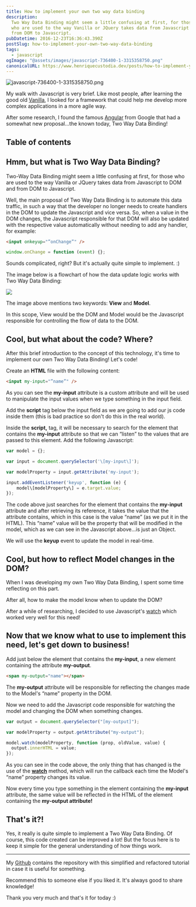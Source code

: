 ```yaml
---
title: How to implement your own two way data binding
description:
  Two Way Data Binding might seem a little confusing at first, for those
  who are used to the way Vanilla or JQuery takes data from Javascript to DOM and
  from DOM to Javascript.
pubDatetime: 2016-12-23T16:36:43.390Z
postSlug: how-to-implement-your-own-two-way-data-binding
tags:
  - javascript
ogImage: "@assets/images/javascript-736400-1-3315358750.png"
canonicalURL: https://www.henriquecustodia.dev/posts/how-to-implement-your-own-two-way-data-binding/
---
```


![javascript-736400-1-3315358750.png](@assets/images/javascript-736400-1-3315358750.png)

My walk with Javascript is very brief. Like most people, after learning the good old [Vanilla](http://vanilla-js.com/), I looked for a framework that could help me develop more complex applications in a more agile way.

After some research, I found the famous [Angular](https://angularjs.org/) from Google that had a somewhat new proposal…the known today, Two Way Data Binding!

## Table of contents

## Hmm, but what is Two Way Data Binding?

Two-Way Data Binding might seem a little confusing at first, for those who are used to the way Vanilla or JQuery takes data from Javascript to DOM and from DOM to Javascript.

Well, the main proposal of Two Way Data Binding is to automate this data traffic, in such a way that the developer no longer needs to create handlers in the DOM to update the Javascript and vice versa. So, when a value in the DOM changes, the Javascript responsible for that DOM will also be updated with the respective value automatically without needing to add any handler, for example:

```html
<input onkeyup="”onChange”" />
```

```js
window.onChange = function (event) {};
```

Sounds complicated, right? But it's actually quite simple to implement. :)

The image below is a flowchart of how the data update logic works with Two Way Data Binding:

![](https://miro.medium.com/max/667/1*O6I3-97aifsSSZ1eytcavA.png)

The image above mentions two keywords: **View** and **Model**.

In this scope, View would be the DOM and Model would be the Javascript responsible for controlling the flow of data to the DOM.

## Cool, but what about the code? Where?

After this brief introduction to the concept of this technology, it's time to implement our own Two Way Data Binding! Let's code!

Create an **HTML** file with the following content:

```html
<input my-input="”name”" />
```

As you can see the **my-input** attribute is a custom attribute and will be used to manipulate the input values ​​when we type something in the input field.

Add the **script** tag below the input field as we are going to add our js code inside them (this is bad practice so don't do this in the real world).

Inside the **script,** tag, it will be necessary to search for the element that contains the **my-input** attribute so that we can “listen” to the values ​​that are passed to this element. Add the following Javascript:

```js
var model = {};

var input = document.querySelector('\[my-input\]');

var modelProperty = input.getAttribute('my-input');

input.addEventListener('keyup', function (e) {
    model\[modelProperty\] = e.target.value;
});
```

The code above just searches for the element that contains the **my-input** attribute and after retrieving its reference, it takes the value that the attribute contains, which in this case is the value “name” (as we put it in the HTML). This “name” value will be the property that will be modified in the model, which as we can see in the Javascript above…is just an Object.

We will use the **keyup** event to update the model in real-time.

## Cool, but how to reflect Model changes in the DOM?

When I was developing my own Two Way Data Binding, I spent some time reflecting on this part.

After all, how to make the model know when to update the DOM?

After a while of researching, I decided to use Javascript's [watch](https://developer.mozilla.org/en-US/docs/Web/JavaScript/Reference/Global_Objects/Object/watch) which worked very well for this need!

## Now that we know what to use to implement this need, let's get down to business!

Add just below the element that contains the **my-input**, a new element containing the attribute **my-output**.

```html
<span my-output="name"></span>
```

The **my-output** attribute will be responsible for reflecting the changes made to the Model's “name” property in the DOM.

Now we need to add the Javascript code responsible for watching the model and changing the DOM when something changes.

```js
var output = document.querySelector("[my-output]");

var modelProperty = output.getAttribute("my-output");

model.watch(modelProperty, function (prop, oldValue, value) {
  output.innerHTML = value;
});
```

As you can see in the code above, the only thing that has changed is the use of the [**watch**](https://developer.mozilla.org/en-US/docs/Web/JavaScript/Reference/Global_Objects) method, which will run the callback each time the Model's “name” property changes its value.

Now every time you type something in the element containing the **my-input** attribute, the same value will be reflected in the HTML of the element containing the **my-output attribute!**

## **That's it?!**

Yes, it really is quite simple to implement a Two Way Data Binding. Of course, this code created can be improved a lot! But the focus here is to keep it simple for the general understanding of how things work.

---

My [Github](https://github.com/henriquecustodia/2way-data-binding-tutorial) contains the repository with this simplified and refactored tutorial in case it is useful for something.

Recommend this to someone else if you liked it. It's always good to share knowledge!

Thank you very much and that's it for today :)
